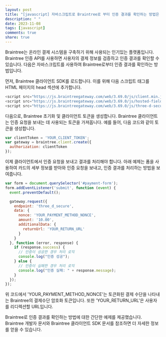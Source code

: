 ```yaml
---
layout: post
title: "[javascript] 자바스크립트로 Braintree로 부터 인증 결과를 확인하는 방법은 무엇인가요?"
description: " "
date: 2023-11-08
tags: [javascript]
comments: true
share: true
---
```


Braintree는 온라인 결제 시스템을 구축하기 위해 사용되는 인기있는 플랫폼입니다. Braintree 인증 API를 사용하면 사용자의 결제 정보를 검증하고 인증 결과를 확인할 수 있습니다. 다음은 자바스크립트를 사용하여 Braintree로부터 인증 결과를 확인하는 방법입니다.

먼저, Braintree 클라이언트 SDK를 로드합니다. 이를 위해 다음 스크립트 태그를 HTML 페이지의 head 섹션에 추가합니다.

```javascript
<script src="https://js.braintreegateway.com/web/3.69.0/js/client.min.js"></script>
<script src="https://js.braintreegateway.com/web/3.69.0/js/hosted-fields.min.js"></script>
<script src="https://js.braintreegateway.com/web/3.69.0/js/three-d-secure.min.js"></script>
```

다음으로, Braintree 초기화 및 클라이언트 토큰을 생성합니다. Braintree 클라이언트는 인증 요청을 보내는 데 사용되는 토큰을 가져옵니다. 예를 들어, 다음 코드와 같이 토큰을 생성합니다.

```javascript
var clientToken = 'YOUR_CLIENT_TOKEN';
var gateway = braintree.client.create({
  authorization: clientToken
});
```

이제 클라이언트에서 인증 요청을 보내고 결과를 처리해야 합니다. 아래 예제는 폼을 사용하여 카드의 세부 정보를 받아와 인증 요청을 보내고, 인증 결과를 처리하는 방법을 보여줍니다.

```javascript
var form = document.querySelector('#payment-form');
form.addEventListener('submit', function (event) {
  event.preventDefault();

  gateway.request({
    endpoint: 'three_d_secure',
    data: {
      nonce: 'YOUR_PAYMENT_METHOD_NONCE',
      amount: '10.00',
      additionalData: {
        returnUrl: 'YOUR_RETURN_URL'
      }
    }
  }, function (error, response) {
    if (response.success) {
      // 인증이 성공한 경우 처리 로직
      console.log("인증 성공");
    } else {
      // 인증이 실패한 경우 처리 로직
      console.log("인증 실패: " + response.message);
    }
  });
});
```

위 코드에서 'YOUR_PAYMENT_METHOD_NONCE'는 토큰화된 결제 수단을 나타내는 Braintree의 결제수단 암호화 토큰입니다. 또한 'YOUR_RETURN_URL'은 사용자를 리디렉션할 URL입니다.

Braintree로 인증 결과를 확인하는 방법에 대한 간단한 예제를 제공했습니다. Braintree 개발자 문서와 Braintree 클라이언트 SDK 문서를 참조하면 더 자세한 정보를 얻을 수 있습니다.